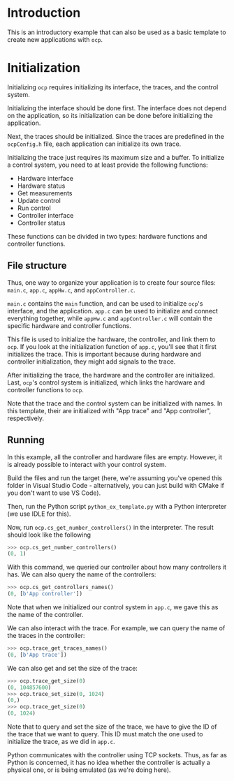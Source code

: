 # Introduction

This is an introductory example that can also be used as a basic template to create new applications with `ocp`. 

# Initialization

Initializing `ocp` requires initializing its interface, the traces, and the control system. 

Initializing the interface should be done first. The interface does not depend on the application, so its initialization can be done before initializing the application.

Next, the traces should be initialized. Since the traces are predefined in the `ocpConfig.h` file, each application can initialize its own trace. 

Initializing the trace just requires its maximum size and a buffer. To initialize a control system, you need to at least provide the following functions:

- Hardware interface
- Hardware status
- Get measurements
- Update control
- Run control
- Controller interface
- Controller status

These functions can be divided in two types: hardware functions and controller functions.

## File structure 

Thus, one way to organize your application is to create four source files: `main.c`, `app.c`, `appHw.c`, and `appController.c`.

`main.c` contains the `main` function, and can be used to initialize `ocp`'s interface, and the application. `app.c` can be used to initialize and connect everything together, while `appHw.c` and `appController.c` will contain the specific hardware and controller functions.

This file is used to initialize the hardware, the controller, and link them to `ocp`. If you look at the initialization function of `app.c`, you'll see that it first initializes the trace. This is important because during hardware and controller initialization, they might add signals to the trace.

After initializing the trace, the hardware and the controller are initialized. Last, `ocp`'s control system is initialized, which links the hardware and controller functions to `ocp`.

Note that the trace and the control system can be initialized with names. In this template, their are initialized with "App trace" and "App controller", respectively. 

## Running

In this example, all the controller and hardware files are empty. However, it is already possible to interact with your control system.

Build the files and run the target (here, we're assuming you've opened this folder in Visual Studio Code - alternatively, you can just build with CMake if you don't want to use VS Code).  

Then, run the Python script `python_ex_template.py` with a Python interpreter (we use IDLE for this).

Now, run `ocp.cs_get_number_controllers()` in the interpreter. The result should look like the following
```python
>>> ocp.cs_get_number_controllers()
(0, 1)
```

With this command, we queried our controller about how many controllers it has. We can also query the name of the controllers:
```python
>>> ocp.cs_get_controllers_names()
(0, [b'App controller'])
```
Note that when we initialized our control system in `app.c`, we gave this as the name of the controller.

We can also interact with the trace. For example, we can query the name of the traces in the controller:
```python
>>> ocp.trace_get_traces_names()
(0, [b'App trace'])
```

We can also get and set the size of the trace:
```python
>>> ocp.trace_get_size(0)
(0, 104857600)
>>> ocp.trace_set_size(0, 1024)
(0,) 
>>> ocp.trace_get_size(0)
(0, 1024)
```

Note that to query and set the size of the trace, we have to give the ID of the trace that we want to query. This ID must match the one used to initialize the trace, as we did in `app.c`.

Python communicates with the controller using TCP sockets. Thus, as far as Python is concerned, it has no idea whether the controller is actually a physical one, or is being emulated (as we're doing here). 

